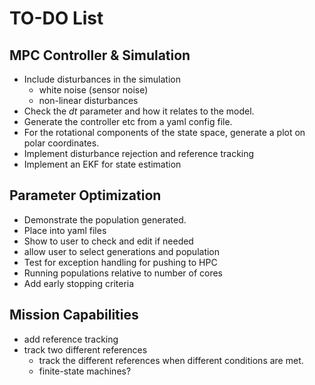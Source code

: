 # TO-DO List
## MPC Controller & Simulation
- Include disturbances in the simulation
  - white noise (sensor noise)
  - non-linear disturbances
- Check the $dt$ parameter and how it relates to the model. 
- Generate the controller etc from a yaml config file. 
- For the rotational components of the state space, generate a plot on polar coordinates.
- Implement disturbance rejection and reference tracking
- Implement an EKF for state estimation 

## Parameter Optimization
- Demonstrate the population generated. 
- Place into yaml files
- Show to user to check and edit if needed
- allow user to select generations and population
- Test for exception handling for pushing to HPC
- Running populations relative to number of cores
- Add early stopping criteria

## Mission Capabilities
- add reference tracking
- track two different references
  - track the different references when different conditions are met. 
  - finite-state machines?
